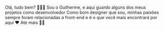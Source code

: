 Olá, tudo bem? 
👨🏻‍🎨 Sou o Guilherme, e aqui guardo alguns dos meus projetos como desenvolvedor 
Como bom designer que sou, minhas paixões sempre foram relacionadas a front-end 
e é o que você mais encontrará por aqui ❤️
Até mais 👋😄
